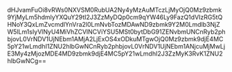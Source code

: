 dHJvamFuOi8vRWs0NXVSM0RubUA2Ny4yMzAuMTczLjMyOjQ0Mz9zbmk9YjMyLm5hdmlyYXQuY29tI2J3ZzMyDQp0cm9qYW46Ly9FazQ1dVIzRG5tQHNoY3QxLmZvcmdlYnVra2l0LmNvbTozMDAwND9zbmk9Y2M0Lmdlb3NjZW5lLm1sIyVlNyU4MiVhZCVlNCViYSU5MSt0bytDbG91ZENvbmUNCnRyb2phbjovL0VrNDV1UjNEbm1AMjA2LjExOS4xODkuMTgwOjQ0Mz9zbmk9djE4MC5pY21wLmdhI1ZNU2hlbGwNCnRyb2phbjovL0VrNDV1UjNEbm1ANjcuMjMwLjE3My4zMjozMDE4MD9zbmk9djE4MC5pY21wLmdhI2J3ZzMyK3RvK1ZNU2hlbGwNCg==
